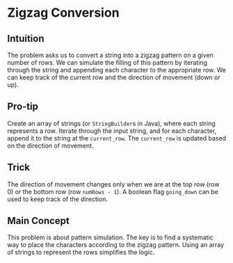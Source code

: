 # Zigzag Conversion

## Intuition

The problem asks us to convert a string into a zigzag pattern on a given number of rows. We can simulate the filling of this pattern by iterating through the string and appending each character to the appropriate row. We can keep track of the current row and the direction of movement (down or up).

## Pro-tip

Create an array of strings (or `StringBuilder`s in Java), where each string represents a row. Iterate through the input string, and for each character, append it to the string at the `current_row`. The `current_row` is updated based on the direction of movement.

## Trick

The direction of movement changes only when we are at the top row (row 0) or the bottom row (row `numRows - 1`). A boolean flag `going_down` can be used to keep track of the direction.

## Main Concept

This problem is about pattern simulation. The key is to find a systematic way to place the characters according to the zigzag pattern. Using an array of strings to represent the rows simplifies the logic.
